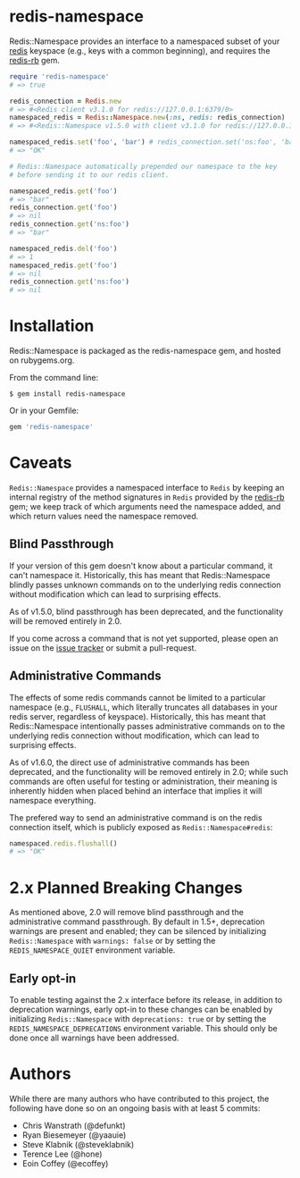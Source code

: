 redis-namespace
===============

Redis::Namespace provides an interface to a namespaced subset of your [redis][] keyspace (e.g., keys with a common beginning), and requires the [redis-rb][] gem.

```ruby
require 'redis-namespace'
# => true

redis_connection = Redis.new
# => #<Redis client v3.1.0 for redis://127.0.0.1:6379/0>
namespaced_redis = Redis::Namespace.new(:ns, redis: redis_connection)
# => #<Redis::Namespace v1.5.0 with client v3.1.0 for redis://127.0.0.1:6379/0/ns>

namespaced_redis.set('foo', 'bar') # redis_connection.set('ns:foo', 'bar')
# => "OK"

# Redis::Namespace automatically prepended our namespace to the key
# before sending it to our redis client.

namespaced_redis.get('foo')
# => "bar"
redis_connection.get('foo')
# => nil
redis_connection.get('ns:foo')
# => "bar"

namespaced_redis.del('foo')
# => 1
namespaced_redis.get('foo')
# => nil
redis_connection.get('ns:foo')
# => nil
```

Installation
============

Redis::Namespace is packaged as the redis-namespace gem, and hosted on rubygems.org.

From the command line:

    $ gem install redis-namespace

Or in your Gemfile:

```ruby
gem 'redis-namespace'
```

Caveats
=======

`Redis::Namespace` provides a namespaced interface to `Redis` by keeping an internal registry of the method signatures in `Redis` provided by the [redis-rb][] gem; we keep track of which arguments need the namespace added, and which return values need the namespace removed.

Blind Passthrough
-----------------
If your version of this gem doesn't know about a particular command, it can't namespace it. Historically, this has meant that Redis::Namespace blindly passes unknown commands on to the underlying redis connection without modification which can lead to surprising effects.

As of v1.5.0, blind passthrough has been deprecated, and the functionality will be removed entirely in 2.0.

If you come across a command that is not yet supported, please open an issue on the [issue tracker][] or submit a pull-request.

Administrative Commands
-----------------------
The effects of some redis commands cannot be limited to a particular namespace (e.g., `FLUSHALL`, which literally truncates all databases in your redis server, regardless of keyspace). Historically, this has meant that Redis::Namespace intentionally passes administrative commands on to the underlying redis connection without modification, which can lead to surprising effects.

As of v1.6.0, the direct use of administrative commands has been deprecated, and the functionality will be removed entirely in 2.0; while such commands are often useful for testing or administration, their meaning is inherently hidden when placed behind an interface that implies it will namespace everything.

The prefered way to send an administrative command is on the redis connection itself, which is publicly exposed as `Redis::Namespace#redis`:

```ruby
namespaced.redis.flushall()
# => "OK"
```

2.x Planned Breaking Changes
============================

As mentioned above, 2.0 will remove blind passthrough and the administrative command passthrough.
By default in 1.5+, deprecation warnings are present and enabled;
they can be silenced by initializing `Redis::Namespace` with `warnings: false` or by setting the `REDIS_NAMESPACE_QUIET` environment variable.

Early opt-in
------------

To enable testing against the 2.x interface before its release, in addition to deprecation warnings, early opt-in to these changes can be enabled by initializing `Redis::Namespace` with `deprecations: true` or by setting the `REDIS_NAMESPACE_DEPRECATIONS` environment variable.
This should only be done once all warnings have been addressed.

Authors
=======

While there are many authors who have contributed to this project, the following have done so on an ongoing basis with at least 5 commits:

 - Chris Wanstrath (@defunkt)
 - Ryan Biesemeyer (@yaauie)
 - Steve Klabnik (@steveklabnik)
 - Terence Lee (@hone)
 - Eoin Coffey (@ecoffey)

[redis]: http://redis.io
[redis-rb]: https://github.com/redis/redis-rb
[issue tracker]: https://github.com/resque/redis-namespace/issues
